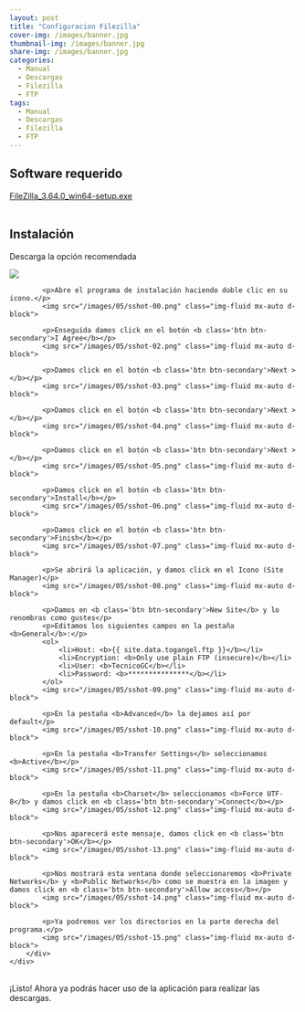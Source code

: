 ```yaml
---
layout: post
title: "Configuracion Filezilla"
cover-img: /images/banner.jpg
thumbnail-img: /images/banner.jpg
share-img: /images/banner.jpg
categories:
  - Manual
  - Descargas
  - Filezilla
  - FTP
tags:
  - Manual
  - Descargas
  - Filezilla
  - FTP
---
```

<section id="menu0">
	<div class="card">
		<div class="card-header">
			<h2>Software requerido</h2>
		</div>
		<div class="card-body">
			<div class="alert alert-info alert-dismissable">
				<a class="link-dark" href="https://filezilla-project.org/download.php?show_all=1">FileZilla_3.64.0_win64-setup.exe</a>
			</div>
		</div>
	</div>
<br>
</section>

<section>
	<div class="card">
		<div class="card-header" id="menu1">
			<h2>Instalación</h2>
		</div>
		<div class="card-body">
			<p>Descarga la opción recomendada</p>
			<img src="/images/05/sshot-01.png" class="img-fluid mx-auto d-block">

			<p>Abre el programa de instalación haciendo doble clic en su icono.</p>
			<img src="/images/05/sshot-00.png" class="img-fluid mx-auto d-block">

			<p>Enseguida damos click en el botón <b class='btn btn-secondary'>I Agree</b></p>
			<img src="/images/05/sshot-02.png" class="img-fluid mx-auto d-block">

			<p>Damos click en el botón <b class='btn btn-secondary'>Next ></b></p>
			<img src="/images/05/sshot-03.png" class="img-fluid mx-auto d-block">

			<p>Damos click en el botón <b class='btn btn-secondary'>Next ></b></p>
			<img src="/images/05/sshot-04.png" class="img-fluid mx-auto d-block">

			<p>Damos click en el botón <b class='btn btn-secondary'>Next ></b></p>
			<img src="/images/05/sshot-05.png" class="img-fluid mx-auto d-block">

			<p>Damos click en el botón <b class='btn btn-secondary'>Install</b></p>
			<img src="/images/05/sshot-06.png" class="img-fluid mx-auto d-block">

			<p>Damos click en el botón <b class='btn btn-secondary'>Finish</b></p>
			<img src="/images/05/sshot-07.png" class="img-fluid mx-auto d-block">

			<p>Se abrirá la aplicación, y damos click en el Icono (Site Manager)</p>
			<img src="/images/05/sshot-08.png" class="img-fluid mx-auto d-block">

			<p>Damos en <b class='btn btn-secondary'>New Site</b> y lo renombras como gustes</p>
			<p>Editamos los siguientes campos en la pestaña <b>General</b>:</p>
			<ol>
				<li>Host: <b>{{ site.data.togangel.ftp }}</b></li>
				<li>Encryption: <b>Only use plain FTP (insecure)</b></li>
				<li>User: <b>TecnicoGC</b></li>
				<li>Password: <b>***************</b></li>
			</ol>
			<img src="/images/05/sshot-09.png" class="img-fluid mx-auto d-block">

			<p>En la pestaña <b>Advanced</b> la dejamos así por default</p>
			<img src="/images/05/sshot-10.png" class="img-fluid mx-auto d-block">

			<p>En la pestaña <b>Transfer Settings</b> seleccionamos <b>Active</b></p>
			<img src="/images/05/sshot-11.png" class="img-fluid mx-auto d-block">

			<p>En la pestaña <b>Charset</b> seleccionamos <b>Force UTF-8</b> y damos click en <b class='btn btn-secondary'>Connect</b></p>
			<img src="/images/05/sshot-12.png" class="img-fluid mx-auto d-block">

			<p>Nos aparecerá este mensaje, damos click en <b class='btn btn-secondary'>OK</b></p>
			<img src="/images/05/sshot-13.png" class="img-fluid mx-auto d-block">

			<p>Nos mostrará esta ventana donde seleccionaremos <b>Private Networks</b> y <b>Public Networks</b> como se muestra en la imagen y damos click en <b class='btn btn-secondary'>Allow access</b></p>
			<img src="/images/05/sshot-14.png" class="img-fluid mx-auto d-block">

			<p>Ya podremos ver los directorios en la parte derecha del programa.</p>
			<img src="/images/05/sshot-15.png" class="img-fluid mx-auto d-block">
		</div>
	</div>
</section>
<br>
<section id="conclusion">
	<div class="alert alert-success alert-dismissable">
		¡Listo! Ahora ya podrás hacer uso de la aplicación para realizar las descargas.
	</div>
